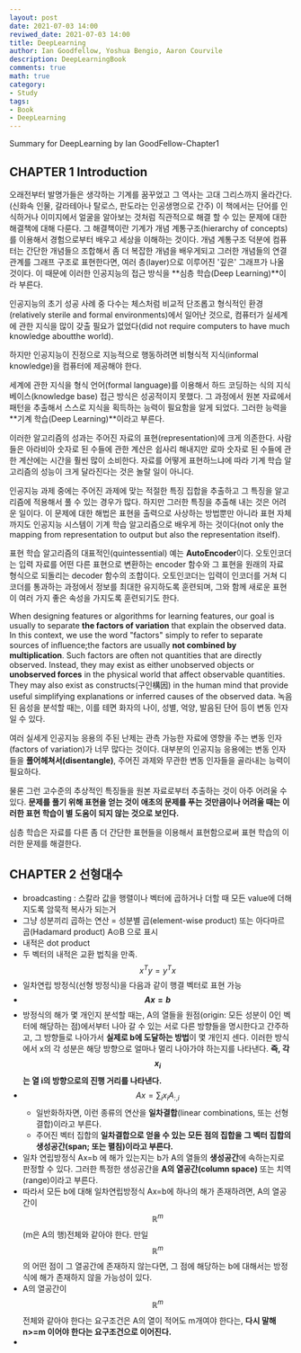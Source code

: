 ```yaml
---
layout: post
date: 2021-07-03 14:00
reviwed_date: 2021-07-03 14:00
title: DeepLearning
author: Ian Goodfellow, Yoshua Bengio, Aaron Courvile
description: DeepLearningBook
comments: true
math: true
category: 
- Study
tags:
- Book
- DeepLearning
---
```


Summary for DeepLearning by Ian GoodFellow-Chapter1
 <!--more-->

## CHAPTER 1 Introduction

오래전부터 발명가들은 생각하는 기계를 꿈꾸었고 그 역사는 고대 그리스까지 올라간다.(신화속 인물, 갈라테아나 탈로스, 판도라는 인공생명으로 간주)
이 책에서는 단어를 인식하거나 이미지에서 얼굴을 알아보는 것처럼 직관적으로 해결 할 수 있는 문제에 대한 해결책에 대해 다룬다.
그 해결책이란 기계가 개념 계통구조(hierarchy of concepts)를 이용해서 경험으로부터 배우고 세상을 이해하는 것이다. 
개념 계통구조 덕분에 컴퓨터는 간단한 개념들으 조합해서 좀 더 복잡한 개념을 배우게되고 그러한 개념들의 연결 관계를 그래프 구조로 표현한다면, 여러 층(layer)으로 이루어진 '깊은' 그래프가 나올 것이다. 이 때문에 이러한 인공지능의 접근 방식을 **심층 학습(Deep Learning)**이라 부른다.

인공지능의 초기 성공 사례 중 다수는 체스처럼 비교적 단조롭고 형식적인 환경(relatively sterile and formal environments)에서 일어난 것으로, 컴퓨터가 실세계에 관한 지식을 많이 갖출 필요가 없었다(did not require computers to have much knowledge aboutthe world).

하지만 인공지능이 진정으로 지능적으로 행동하려면 비형식적 지식(informal knowledge)을 컴퓨터에 제공해야 한다.

세계에 관한 지식을 형식 언어(formal language)를 이용해서 하드 코딩하는 식의 지식 베이스(knowledge base) 접근 방식은 성공적이지 못했다.
그 과정에서 원본 자료에서 패턴을 추출해서 스스로 지식을 획득하는 능력이 필요함을 알게 되었다. 그러한 능력을 **기계 학습(Deep Learning)**이라고 부른다. 

이러한 알고리즘의 성과는 주어진 자료의 표현(representation)에 크게 의존한다. 사람들은 아라비아 숫자로 된 수들에 관한 계산은 쉽사리 해내지만 로마 숫자로 된 수들에 관한 계산에는 시간을 훨씬 많이 소비한다. 자료를 어떻게 표현하느냐에 따라 기계 학습 알고리즘의 성능이 크게 달라진다는 것은 놀랄 일이 아니다. 

인공지능 과제 중에는 주어진 과제에 맞는 적절한 특징 집합을 추출하고 그 특징을 알고리즘에 적용해서 풀 수 있는 경우가 많다. 하지만 그러한 특징을 추출해 내는 것은 어려운 일이다. 이 문제에 대한 해법은 표현을 출력으로 사상하는 방법뿐만 아니라 표현 자체까지도 인공지능 시스템이 기계 학습 알고리즘으로 배우게 하는 것이다(not only the mapping from representation to output but also the representation itself).

표현 학습 알고리즘의 대표적인(quintessential) 예는 **AutoEncoder**이다. 오토인코더는 입력 자료를 어떤 다른 표현으로 변환하는 encoder 함수와 그 표현을 원래의 자료 형식으로 되돌리는 decoder 함수의 조합이다.
오토인코더는 입력이 인코더를 거쳐 디코더를 통과하는 과정에서 정보를 최대한 유지하도록 훈련되며, 그와 함께 새로운 표현이 여러 가지 좋은 속성을 가지도록 훈련되기도 한다.

When designing features or algorithms for learning features, our goal is usually to separate **the factors of variation** that explain the observed data. In this context, we use the word "factors" simply to refer to separate sources of inﬂuence;the factors are usually **not combined by multiplication**. Such factors are often not quantities that are directly observed. Instead, they may exist as either unobserved objects or **unobserved forces** in the physical world that affect observable quantities. They may also exist as constructs(구인構因) in the human mind that provide useful simplifying explanations or inferred causes of the observed data. 녹음된 음성을 분석할 때는, 이를 테면 화자의 나이, 성별, 억양, 발음된 단어 등이 변동 인자일 수 있다.

여러 실세게 인공지능 응용의 주된 난제는 관측 가능한 자료에 영향을 주는 변동 인자(factors of variation)가 너무 많다는 것이다. 대부분의 인공지능 응용에는 변동 인자들을 **풀어헤쳐서(disentangle)**, 주어진 과제와 무관한 변동 인자들을 골라내는 능력이 필요하다.

물론 그런 고수준의 추상적인 특징들을 원본 자료로부터 추출하는 것이 아주 어려울 수 있다. **문제를 풀기 위해 표현을 얻는 것이 애초의 문제를 푸는 것만큼이나 어려울 때는 이러한 표현 학습이 별 도움이 되지 않는 것으로 보인다.**

심층 학습은 자료를 다른 좀 더 간단한 표현들을 이용해서 표현함으로써 표현 학습의 이러한 문제를 해결한다.

## CHAPTER 2 선형대수

- broadcasting : 스칼라 값을 행렬이나 벡터에 곱하거나 더할 때 모든 value에 더해지도록 암묵적 복사가 되는거
- 그냥 성분끼리 곱하는 연산 = 성분별 곱(element-wise product) 또는 아다마르 곱(Hadamard product)  A⊙B 으로 표시
- 내적은 dot product
- 두 벡터의 내적은 교환 법칙을 만족. $$x^Ty=y^Tx$$
- 일차연립 방정식(선형 방정식)을 다음과 같이 행결 벡터로 표현 가능
- <strong>$$Ax=b$$</strong>
- 방정식의 해가 몇 개인지 분석할 때는, A의 열들을 원점(origin: 모든 성분이 0인 벡터에 해당하는 점)에서부터 나아 갈 수 있는 서로 다른 방향들을 명시한다고 간주하고, 그 방향들로 나아가서 **실제로 b에 도달하는 방법**이 몇 개인지 센다. 이러한 방식에서 x의 각 성분은 해당 방향으로 얼마나 멀리 나아가야 하는지를 나타낸다. **즉, 각 $$x_i$$는 열 i의 방향으로의 진행 거리를 나타낸다.**
- <span>$$Ax=\sum_{i}x_{i}A_{:,i}$$</span>
  - 일반화하자면, 이런 종류의 연산을 **일차결합**(linear combinations, 또는 선형 결합)이라고 부른다.
  - 주어진 벡터 집합의 **일차결합으로 얻을 수 있는 모든 점의 집합을 그 벡터 집합의 생성공간(span; 또는 펼침)이라고 부른다.**
- 일차 연립방정식 Ax=b 에 해가 있는지는 b가 A의 열들의 **생성공간**에 속하는지로 판정할 수 있다. 그러한 특정한 생성공간을 **A의 열공간(column space)** 또는 치역(range)이라고 부른다.
- 따라서 모든 b에 대해 일차연립방정식 Ax=b에 하나의 해가 존재하려면, A의 열공간이 $$\mathbb{R}^m$$ (m은 A의 행)전체와 같아야 한다. 만일 $$\mathbb{R}^m$$의 어떤 점이 그 열공간에 존재하지 않는다면, 그 점에 해당하는 b에 대해서는 방정식에 해가 존재하지 않을 가능성이 있다.
- A의 열공간이 $$\mathbb{R}^m$$ 전체와 같아야 한다는 요구조건은 A의 열이 적어도 m개여야 한다는, **다시 말해 n>=m 이어야 한다는 요구조건으로 이어진다.**
- 
